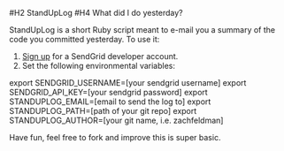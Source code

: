 #H2 StandUpLog
#H4 What did I do yesterday?

StandUpLog is a short Ruby script meant to e-mail you a summary of the code you committed yesterday. To use it:

1. [Sign up](http://sendgrid.com/) for a SendGrid developer account.
2. Set the following environmental variables:

export SENDGRID_USERNAME=[your sendgrid username]
export SENDGRID_API_KEY=[your sendgrid password]
export STANDUPLOG_EMAIL=[email to send the log to]
export STANDUPLOG_PATH=[path of your git repo]
export STANDUPLOG_AUTHOR=[your git name, i.e. zachfeldman]

Have fun, feel free to fork and improve this is super basic.

